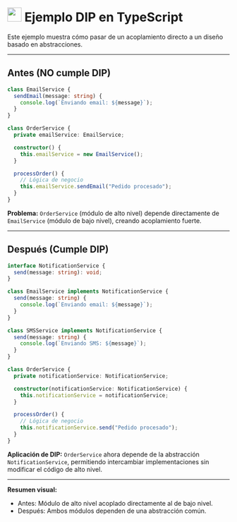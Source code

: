 # <img src="https://cdn.jsdelivr.net/gh/devicons/devicon/icons/typescript/typescript-original.svg" width="32"/> Ejemplo DIP en TypeScript

Este ejemplo muestra cómo pasar de un acoplamiento directo a un diseño basado en abstracciones.

---

## Antes (NO cumple DIP)
```typescript
class EmailService {
  sendEmail(message: string) {
    console.log(`Enviando email: ${message}`);
  }
}

class OrderService {
  private emailService: EmailService;

  constructor() {
    this.emailService = new EmailService();
  }

  processOrder() {
    // Lógica de negocio
    this.emailService.sendEmail("Pedido procesado");
  }
}
```

**Problema:** `OrderService` (módulo de alto nivel) depende directamente de `EmailService` (módulo de bajo nivel), creando acoplamiento fuerte.

---

## Después (Cumple DIP)
```typescript
interface NotificationService {
  send(message: string): void;
}

class EmailService implements NotificationService {
  send(message: string) {
    console.log(`Enviando email: ${message}`);
  }
}

class SMSService implements NotificationService {
  send(message: string) {
    console.log(`Enviando SMS: ${message}`);
  }
}

class OrderService {
  private notificationService: NotificationService;

  constructor(notificationService: NotificationService) {
    this.notificationService = notificationService;
  }

  processOrder() {
    // Lógica de negocio
    this.notificationService.send("Pedido procesado");
  }
}
```

**Aplicación de DIP:**
`OrderService` ahora depende de la abstracción `NotificationService`, permitiendo intercambiar implementaciones sin modificar el código de alto nivel.

---

**Resumen visual:**
- Antes: Módulo de alto nivel acoplado directamente al de bajo nivel.
- Después: Ambos módulos dependen de una abstracción común.
